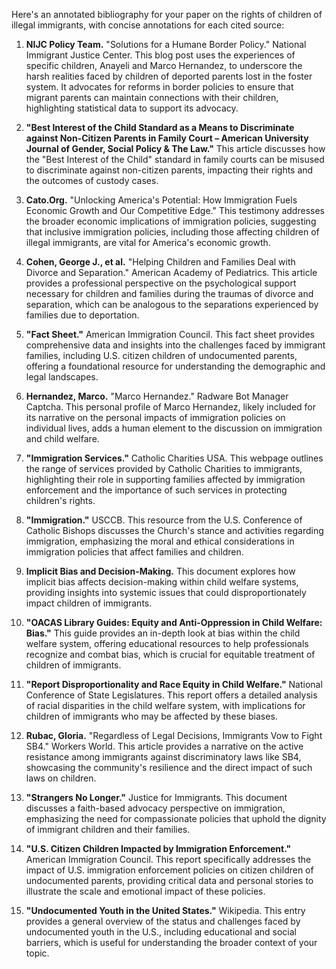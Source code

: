 Here's an annotated bibliography for your paper on the rights of children of illegal immigrants, with concise annotations for each cited source:

1. **NIJC Policy Team.** "Solutions for a Humane Border Policy." National Immigrant Justice Center. This blog post uses the experiences of specific children, Anayeli and Marco Hernandez, to underscore the harsh realities faced by children of deported parents lost in the foster system. It advocates for reforms in border policies to ensure that migrant parents can maintain connections with their children, highlighting statistical data to support its advocacy.

2. **"Best Interest of the Child Standard as a Means to Discriminate against Non-Citizen Parents in Family Court – American University Journal of Gender, Social Policy & The Law."** This article discusses how the "Best Interest of the Child" standard in family courts can be misused to discriminate against non-citizen parents, impacting their rights and the outcomes of custody cases.

3. **Cato.Org.** "Unlocking America's Potential: How Immigration Fuels Economic Growth and Our Competitive Edge." This testimony addresses the broader economic implications of immigration policies, suggesting that inclusive immigration policies, including those affecting children of illegal immigrants, are vital for America's economic growth.

4. **Cohen, George J., et al.** "Helping Children and Families Deal with Divorce and Separation." American Academy of Pediatrics. This article provides a professional perspective on the psychological support necessary for children and families during the traumas of divorce and separation, which can be analogous to the separations experienced by families due to deportation.

5. **"Fact Sheet."** American Immigration Council. This fact sheet provides comprehensive data and insights into the challenges faced by immigrant families, including U.S. citizen children of undocumented parents, offering a foundational resource for understanding the demographic and legal landscapes.

6. **Hernandez, Marco.** "Marco Hernandez." Radware Bot Manager Captcha. This personal profile of Marco Hernandez, likely included for its narrative on the personal impacts of immigration policies on individual lives, adds a human element to the discussion on immigration and child welfare.

7. **"Immigration Services."** Catholic Charities USA. This webpage outlines the range of services provided by Catholic Charities to immigrants, highlighting their role in supporting families affected by immigration enforcement and the importance of such services in protecting children's rights.

8. **"Immigration."** USCCB. This resource from the U.S. Conference of Catholic Bishops discusses the Church's stance and activities regarding immigration, emphasizing the moral and ethical considerations in immigration policies that affect families and children.

9. **Implicit Bias and Decision-Making.** This document explores how implicit bias affects decision-making within child welfare systems, providing insights into systemic issues that could disproportionately impact children of immigrants.

10. **"OACAS Library Guides: Equity and Anti-Oppression in Child Welfare: Bias."** This guide provides an in-depth look at bias within the child welfare system, offering educational resources to help professionals recognize and combat bias, which is crucial for equitable treatment of children of immigrants.

11. **"Report Disproportionality and Race Equity in Child Welfare."** National Conference of State Legislatures. This report offers a detailed analysis of racial disparities in the child welfare system, with implications for children of immigrants who may be affected by these biases.

12. **Rubac, Gloria.** "Regardless of Legal Decisions, Immigrants Vow to Fight SB4." Workers World. This article provides a narrative on the active resistance among immigrants against discriminatory laws like SB4, showcasing the community's resilience and the direct impact of such laws on children.

13. **"Strangers No Longer."** Justice for Immigrants. This document discusses a faith-based advocacy perspective on immigration, emphasizing the need for compassionate policies that uphold the dignity of immigrant children and their families.

14. **"U.S. Citizen Children Impacted by Immigration Enforcement."** American Immigration Council. This report specifically addresses the impact of U.S. immigration enforcement policies on citizen children of undocumented parents, providing critical data and personal stories to illustrate the scale and emotional impact of these policies.

15. **"Undocumented Youth in the United States."** Wikipedia. This entry provides a general overview of the status and challenges faced by undocumented youth in the U.S., including educational and social barriers, which is useful for understanding the broader context of your topic.